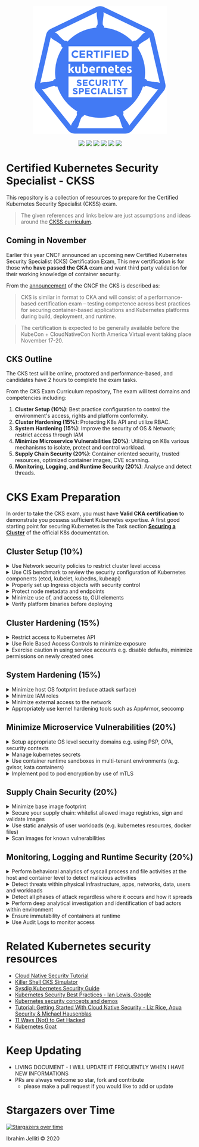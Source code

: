 <p align="center">
  <img width="360" src="kubernetes-security-specialist-logo.png">
</p>
<p align="center">
  <img src="https://img.shields.io/badge/contributions-welcome-brightgreen.svg?style=flat">
  <img src="https://img.shields.io/badge/status-preview-brightgreen?style=flat">
  <img src="https://img.shields.io/github/issues-raw/ijelliti/CKSS-Certified-Kubernetes-Security-Specialist?style=flat">
  
  <img src="https://img.shields.io/github/license/ijelliti/CKSS-Certified-Kubernetes-Security-Specialist?style=flat">
  <img src="https://img.shields.io/github/stars/ijelliti/CKSS-Certified-Kubernetes-Security-Specialist?style=social">
  <img src="https://img.shields.io/github/forks/ijelliti/CKSS-Certified-Kubernetes-Security-Specialist?style=social">
</p>


# Certified Kubernetes Security Specialist - CKSS
This repository is a collection of resources to prepare for the Certified Kubernetes Security Specialist (CKSS) exam.
> The given references and links below are just assumptions and ideas around the [CKSS curriculum](https://github.com/cncf/curriculum/blob/master/CKS_Curriculum_%20v1.19%20Coming%20Soon%20November%202020.pdf).
## Coming in November
Earlier this year CNCF announced an upcoming new Certified Kubernetes Security Specialist (CKS) Certification Exam, This new certification is for those who **have passed the CKA** exam and want third party validation for their working knowledge of container security.

From the [announcement](https://www.cncf.io/blog/2020/07/15/certified-kubernetes-security-specialist-cks-coming-in-november/) of the CNCF the CKS is described as:
> CKS is similar in format to CKA and will consist of a performance-based certification exam – testing competence across best practices for securing container-based applications and Kubernetes platforms during build, deployment, and runtime.

> The certification is expected to be generally available before the KubeCon + CloudNativeCon North America Virtual event taking place November 17-20.

## CKS Outline
The CKS test will be online, proctored and performance-based, and candidates have 2 hours to complete the exam tasks.

From the CKS Exam Curriculum repository, The exam will test domains and competencies including:
1. **Cluster Setup (10%)**: Best practice configuration to control the environment's access, rights and platform conformity.
2. **Cluster Hardening (15%)**: Protecting K8s API and utilize RBAC.
3. **System Hardening (15%)**: Improve the security of OS & Network; restrict access through IAM
4. **Minimize Microservice Vulnerabilities (20%)**: Utilizing on K8s various mechanisms to isolate, protect and control workload.
5. **Supply Chain Security (20%)**: Container oriented security, trusted resources, optimized container images, CVE scanning.
6. **Monitoring, Logging, and Runtime Security (20%)**: Analyse and detect threads.

# CKS Exam Preparation
In order to take the CKS exam, you must have **Valid CKA certification** to demonstrate you possess sufficient Kubernetes expertise.
A first good starting point for securing Kubernetes is the Task section [**Securing a Cluster**](https://kubernetes.io/docs/tasks/administer-cluster/securing-a-cluster/) of the official K8s documentation.

## Cluster Setup (10%)
<details><summary>Use Network security policies to restrict cluster level access</summary>
  
#### Allowed Ressources
* [Network Policies](https://kubernetes.io/docs/concepts/services-networking/network-policies)
* [Securing a Cluster](https://kubernetes.io/docs/tasks/administer-cluster/securing-a-cluster/)
* [Declare Network Policy](https://kubernetes.io/docs/tasks/administer-cluster/declare-network-policy/)
* [Enforcing Network Policies in Kubernetes](https://kubernetes.io/blog/2017/10/enforcing-network-policies-in-kubernetes/)
#### 3rd Party Ressources
* [Get started with Kubernetes network policy](https://docs.projectcalico.org/security/kubernetes-network-policy)
* [kubernetes-network-policy-recipes](https://github.com/ahmetb/kubernetes-network-policy-recipes)
* [Kubernetes Network Policies Best Practices](https://blog.alcide.io/kubernetes-network-policies-best-practices)
* [Exploring Network Policies in Kubernetes](https://banzaicloud.com/blog/network-policy/)
</details>

<details><summary>Use CIS benchmark to review the security configuration of Kubernetes components (etcd, kubelet, kubedns, kubeapi)</summary>
  
#### 3rd Party Ressources
* [CIS benchmark for Kubernetes](https://www.cisecurity.org/benchmark/kubernetes/)
  * The benchmark is not yet available for `Kubernetes 1.19`, but it gives great understanding.
* [What is Center for Internet Security (CIS) Benchmarks](https://docs.microsoft.com/en-us/microsoft-365/compliance/offering-cis-benchmark)
* [Kube-bench](https://github.com/aquasecurity/kube-bench#running-kube-bench): A tool for running Kubernetes CIS Benchmark tests
* [GKE: CIS Benchmarks for etcd & kubelet](https://cloud.google.com/kubernetes-engine/docs/concepts/cis-benchmarks#default-values) 
</summary>
</details>

<details><summary>Properly set up Ingress objects with security control</summary>

#### Allowed Ressources
* [Ingress](https://kubernetes.io/docs/concepts/services-networking/ingress/)
* [Ingress Controllers](https://kubernetes.io/docs/concepts/services-networking/ingress-controllers/)
* [Set up Ingress on Minikube with the NGINX Ingress Controller](https://kubernetes.io/docs/tasks/access-application-cluster/ingress-minikube/)
* [secure an Ingress by specifying a Secret that contains a TLS private key and certificate](https://kubernetes.io/docs/concepts/services-networking/ingress/#tls) 
* [How to deploy NGINX Ingress Controller](https://github.com/kubernetes/ingress-nginx/blob/master/docs/deploy/index.md)
* [TLS/HTTPS](https://github.com/kubernetes/ingress-nginx/blob/master/docs/user-guide/tls.md)
</details>

<details><summary>Protect node metadata and endpoints</summary>

#### Allowed Ressources
* [Restricting cloud metadata API access](https://kubernetes.io/docs/tasks/administer-cluster/securing-a-cluster/#restricting-cloud-metadata-api-access)
* [Kubelet authentication/authorization](https://kubernetes.io/docs/reference/command-line-tools-reference/kubelet-authentication-authorization/)
* [Kubelet API](https://www.deepnetwork.com/blog/kubernetes/2020/01/13/kubelet-api.html)
#### 3rd Party Ressources
* [Setting up secure endpoints in Kubernetes](https://blog.cloud66.com/setting-up-secure-endpoints-in-kubernetes/)
* [GKE Protecting cluster metadata](https://cloud.google.com/kubernetes-engine/docs/how-to/protecting-cluster-metadata)
* [Retrieving EC2 instance metadata](https://docs.aws.amazon.com/AWSEC2/latest/UserGuide/instancedata-data-retrieval.html)
* [EC2 Instance user data](https://docs.aws.amazon.com/AWSEC2/latest/UserGuide/ec2-instance-metadata.html)
</details>

<details><summary>Minimize use of, and access to, GUI elements</summary>

#### Allowed Ressources
* [Web-based Kubernetes User Interface](https://kubernetes.io/docs/tasks/access-application-cluster/web-ui-dashboard/)
* [Dashboard Access control](https://github.com/kubernetes/dashboard/blob/master/docs/user/access-control/README.md)
* [Dashboard Auth](https://github.com/kubernetes/dashboard/blob/master/docs/user/access-control/creating-sample-user.md)
#### 3rd Party Ressources
* [On Securing the Kubernetes Dashboard](https://blog.heptio.com/on-securing-the-kubernetes-dashboard-16b09b1b7aca)
</details>

<details><summary>Verify platform binaries before deploying</summary>
  
#### Allowed Ressources
* [Kubernetes platform binaries](https://github.com/kubernetes/kubernetes/releases)
</details>

## Cluster Hardening (15%)
<details><summary>Restrict access to Kubernetes API</summary>

#### Allowed Ressources
* [Controlling Access to the Kubernetes API](https://kubernetes.io/docs/reference/access-authn-authz/controlling-access/)
* [Certificate Signing Requests: Create Normal User](https://kubernetes.io/docs/reference/access-authn-authz/certificate-signing-requests/#normal-user)
* [Generate cluster certificates (easyrsa, openssl or cfssl)](https://kubernetes.io/docs/concepts/cluster-administration/certificates/)
#### 3rd Party Ressources
* [GKE: Hardening your cluster's security](https://cloud.google.com/anthos/gke/docs/on-prem/how-to/hardening-your-cluster)
* [Kubernetes RBAC and TLS certificates – Kubernetes security guide](https://sysdig.com/blog/kubernetes-security-rbac-tls/)
* [Securing Your Kubernetes API Server](https://tufin.medium.com/protecting-your-kubernetes-api-server-5eefeea4cf8a)
</details>

<details><summary>Use Role Based Access Controls to minimize exposure</summary>

#### Allowed Ressources
* [Using RBAC Authorization](https://kubernetes.io/docs/reference/access-authn-authz/rbac/)
* [Authorization modes for Kubernetes API server](https://kubernetes.io/docs/reference/access-authn-authz/authorization/#authorization-modules)
#### 3rd Party Ressources
* [Understand Role-Based Access Control in Kubernetes](https://www.youtube.com/watch?v=G3R24JSlGjY)
* [RBAC Study Guide](https://github.com/David-VTUK/CKA-StudyGuide/blob/master/RevisionTopics/Part-5-Security.md)
</details>

<details><summary>Exercise caution in using service accounts e.g. disable defaults, minimize permissions on newly created ones</summary>
  
#### Allowed Ressources
* [Managing Service Accounts](https://kubernetes.io/docs/reference/access-authn-authz/service-accounts-admin/)
* [Default roles and role bindings](https://kubernetes.io/docs/reference/access-authn-authz/rbac/#default-roles-and-role-bindings)
* [Authorization Modes](https://kubernetes.io/docs/reference/access-authn-authz/authorization/#authorization-modules)
* [Configure Service Accounts for Pods](https://kubernetes.io/docs/tasks/configure-pod-container/configure-service-account/)
* [Kubernetes should not mount default service account credentials by default](https://github.com/kubernetes/kubernetes/issues/57601)
#### 3rd Party Ressources
* [Kubernetes: Creating Service Accounts and Kubeconfigs](https://docs.armory.io/docs/armory-admin/manual-service-account/)
* [Kubernetes Access Control: Exploring Service Accounts](https://thenewstack.io/kubernetes-access-control-exploring-service-accounts/)
* [Disable default service account by deployments in Kubernetes](https://stackoverflow.com/questions/52583497/how-to-disable-the-use-of-a-default-service-account-by-a-statefulset-deployments)
* [Securing Kubernetes Clusters by Eliminating Risky Permissions](https://www.cyberark.com/resources/threat-research-blog/securing-kubernetes-clusters-by-eliminating-risky-permissions)
* [Understand Role Based Access Control in Kubernetes](https://www.youtube.com/watch?v=G3R24JSlGjY)
</details>

## System Hardening (15%)
<details><summary>Minimize host OS footprint (reduce attack surface)</summary>

#### Allowed Ressources
* [Preventing containers from loading unwanted kernel modules](https://kubernetes.io/docs/tasks/administer-cluster/securing-a-cluster/#preventing-containers-from-loading-unwanted-kernel-modules)
#### 3rd Party Ressources
* [Reduce Kubernetes Attack Surfaces](https://blog.sonatype.com/kubesecops-kubernetes-security-practices-you-should-follow#:~:text=Reduce%20Kubernetes%20Attack%20Surfaces)
* [distribution independent linux](https://www.cisecurity.org/benchmark/distribution_independent_linux/)
* [CIS Benchmark Ubuntu Linux](https://www.cisecurity.org/benchmark/ubuntu_linux/)
* [CIS Benchmark RedHat](https://www.cisecurity.org/benchmark/red_hat_linux/)
* [CIS Benchmark Debian](https://www.cisecurity.org/benchmark/debian_linux/)
* [CIS Benchmark Centos](https://www.cisecurity.org/benchmark/centos_linux/)
* [CIS Benchmark SUSE](https://www.cisecurity.org/benchmark/suse_linux/)
* [CIS Benchmark Oracle](https://www.cisecurity.org/benchmark/oracle_linux/)
</details>

<details><summary>Minimize IAM roles</summary>

#### 3rd Party Ressources
* [What is the Principle of Least Privilege (POLP)?](https://digitalguardian.com/blog/what-principle-least-privilege-polp-best-practice-information-security-and-compliance)
* [IAM Grant least privilege](https://docs.aws.amazon.com/IAM/latest/UserGuide/best-practices.html#grant-least-privilege)
</details>

<details><summary>Minimize external access to the network</summary>

#### Allowed Ressources
* [K8s quotas (services.loadbalancers)](https://kubernetes.io/docs/concepts/policy/resource-quotas/)
* [Restrict Access For LoadBalancer Service](https://v1-17.docs.kubernetes.io/docs/tasks/access-application-cluster/configure-cloud-provider-firewall/#restrict-access-for-loadbalancer-service)
* [Admission control plugin: ResourceQuota](https://github.com/kubernetes/community/blob/master/contributors/design-proposals/resource-management/admission_control_resource_quota.md)
#### 3rd Party Ressources
* [Secure hosts with OS-level firewall (ufw)](https://help.replicated.com/community/t/managing-firewalls-with-ufw-on-kubernetes/230)
* [Configure firewall with ufw](https://www.linode.com/docs/security/firewalls/configure-firewall-with-ufw/)
* [Use security groups to secure network (Azure)](https://docs.microsoft.com/en-us/azure/aks/concepts-security#azure-network-security-groups)
* [Amazon EKS security group considerations](https://docs.aws.amazon.com/eks/latest/userguide/sec-group-reqs.html)
* [Amazon EC2 security groups for Linux instances](https://docs.aws.amazon.com/AWSEC2/latest/UserGuide/ec2-security-groups.html)
</details>

<details><summary>Appropriately use kernel hardening tools such as AppArmor, seccomp</summary>

#### Allowed Ressources
* [Restrict a Container's Access to Resources with AppArmor](https://kubernetes.io/docs/tutorials/clusters/apparmor/)
* [Restrict a Container's Syscalls with Seccomp](https://kubernetes.io/docs/tutorials/clusters/seccomp/)
#### 3rd Party Ressources
* [Kubernetes Hardening Best Practices](https://www.sumologic.com/kubernetes/security/#security-best-practices)
* [Container Security: Fundamental Technology Concepts that Protect Containerized Application by Liz Rice](https://cdn2.hubspot.net/hubfs/1665891/Assets/Container%20Security%20by%20Liz%20Rice%20-%20OReilly%20Apr%202020.pdf)
</details>

## Minimize Microservice Vulnerabilities (20%)
<details><summary>Setup appropriate OS level security domains e.g. using PSP, OPA, security contexts</summary>

#### Allowed Ressources
* [Pod Security Policies](https://kubernetes.io/docs/concepts/policy/pod-security-policy/)
* [Configure a Security Context for a Pod or Container](https://kubernetes.io/docs/tasks/configure-pod-container/security-context/)
* [OPA Gatekeeper: Policy and Governance for Kubernetes](https://kubernetes.io/blog/2019/08/06/opa-gatekeeper-policy-and-governance-for-kubernetes/)
#### 3rd Party Ressources
* [Open Policy Agent Introduction](https://www.youtube.com/watch?v=Yup1FUc2Qn0)
* [Kubernetes security context, security policy, and network policy – Kubernetes security guide (part 2)](https://sysdig.com/blog/kubernetes-security-psp-network-policy/)
* [Enforce policies on Kubernetes objects with OPA](https://www.openpolicyagent.org/docs/v0.12.2/kubernetes-admission-control/)
* [Pod Security Policy](https://blog.alcide.io/pod-security-policy)
</details>

<details><summary>Manage kubernetes secrets</summary>

#### Allowed Ressources
* [Kubernetes Secrets](https://kubernetes.io/docs/concepts/configuration/secret/)
* [Encrypting Secret Data at Rest](https://kubernetes.io/docs/tasks/administer-cluster/encrypt-data/)
* [Using a KMS provider for data encryption](https://kubernetes.io/docs/tasks/administer-cluster/kms-provider/)
#### 3rd Party Ressources
* [katacoda lab around Secrets](https://www.katacoda.com/courses/kubernetes/managing-secrets)
* [Managing Secrets in Kubernetes](https://www.weave.works/blog/managing-secrets-in-kubernetes)
* [Secrets Store CSI driver](https://github.com/kubernetes-sigs/secrets-store-csi-driver)
</details>

<details><summary>Use container runtime sandboxes in multi-tenant environments (e.g. gvisor, kata containers)</summary>

#### Allowed Ressources
* [Enforce tenant isolation (Limit Ranges, Quotas, PSPs) with Policies](https://kubernetes.io/docs/concepts/policy/)
* [Affinity and anti-affinity](https://kubernetes.io/docs/concepts/scheduling-eviction/assign-pod-node/#affinity-and-anti-affinity)
* [What is gVisor?](https://gvisor.dev/docs/)
#### 3rd Party Ressources
* [Cluster multi-tenancy](https://cloud.google.com/kubernetes-engine/docs/concepts/multitenancy-overview)
* [Use gVisor to run Kubernetes pods](https://gvisor.dev/docs/user_guide/quick_start/kubernetes/)
* [Implementing secure Containers using Google’s gVisor](https://thenewstack.io/how-to-implement-secure-containers-using-googles-gvisor/)
* [Kata containers and Kubernetes: How they fit together?](https://platform9.com/blog/kata-containers-docker-and-kubernetes-how-they-all-fit-together/)
* [How to use Kata Containers with Kubernetes?](https://github.com/kata-containers/documentation/blob/master/how-to/how-to-use-k8s-with-cri-containerd-and-kata.md)
</details>

<details><summary>Implement pod to pod encryption by use of mTLS</summary>
  
#### Allowed Ressources
* [Manage TLS Certificates in a Cluster](https://kubernetes.io/docs/tasks/tls/managing-tls-in-a-cluster/)
#### 3rd Party Ressources
* [Secure communication between services in Istio with mutual TLS](https://developer.ibm.com/technologies/containers/tutorials/istio-security-mtls/)
* [Mutual TLS Authentication (mTLS) De-Mystified](https://codeburst.io/mutual-tls-authentication-mtls-de-mystified-11fa2a52e9cf)
* [Traffic encryption using mTLS](https://www.istioworkshop.io/11-security/01-mtls/)
* [Using Istio to improve end-to-end security](https://istio.io/latest/blog/2017/0.1-auth/)
* [Linerd: automatic mtls](https://linkerd.io/2/features/automatic-mtls/)
</details>

## Supply Chain Security (20%)

<details><summary>Minimize base image footprint</summary>

#### 3rd Party Ressources
* [Why build small container images in Kubernetes](https://cloud.google.com/blog/products/gcp/kubernetes-best-practices-how-and-why-to-build-small-container-images)
* [Use the smallest base image possible](https://cloud.google.com/solutions/best-practices-for-building-containers#build-the-smallest-image-possible)
* [7 best practices for building containers](https://cloud.google.com/blog/products/gcp/7-best-practices-for-building-containers)
* [distroless containers](https://github.com/GoogleContainerTools/distroless)
* [Docker multi-stage builds](https://docs.docker.com/develop/develop-images/multistage-build/)
* [Tips to Reduce Docker Image Sizes](https://hackernoon.com/tips-to-reduce-docker-image-sizes-876095da3b34)
</details>

<details><summary>Secure your supply chain: whitelist allowed image registries, sign and validate images</summary>

#### Allowed Ressources
* [Using Admission Controllers](https://kubernetes.io/docs/reference/access-authn-authz/admission-controllers/)
* [Dynamic Admission Control](https://kubernetes.io/docs/reference/access-authn-authz/extensible-admission-controllers/)
* [A Guide to Kubernetes Admission Controllers](https://kubernetes.io/blog/2019/03/21/a-guide-to-kubernetes-admission-controllers/)
* [Ensure images only from approved sources are run](https://github.com/kubernetes/kubernetes/issues/22888)
#### 3rd Party Ressources
* [Content trust in Docker](https://docs.docker.com/engine/security/trust/content_trust/)
* [How to reject docker registries in Kubernetes?](https://stackoverflow.com/questions/54463125/how-to-reject-docker-registries-in-kubernetes)
* [Restrict pulling images from Registry](https://www.openpolicyagent.org/docs/latest/kubernetes-primer/)
* [Container image signatures in Kubernetes](https://medium.com/sse-blog/container-image-signatures-in-kubernetes-19264ac5d8ce)
</details>

<details><summary>Use static analysis of user workloads (e.g. kubernetes resources, docker files)</summary>

#### 3rd Party Ressources
* [Static analysis with Clair](https://github.com/quay/clair)
* [Static analysis with Kube-score](https://kube-score.com/)
* [kubehunter](https://github.com/aquasecurity/kube-hunter)
* [kubesec](https://kubesec.io/)
* [Kubernetes static code analysis with Checkov](https://bridgecrew.io/blog/kubernetes-static-code-analysis-with-checkov/)
</details>

<details><summary>Scan images for known vulnerabilities</summary>
  
#### 3rd Party Ressources
* [CLAIR](https://github.com/quay/clair)
* [OpenSCAP](https://github.com/OpenSCAP/openscap)
* [Vuls](https://github.com/future-architect/vuls)
* [Scan your Docker images for vulnerabilities](https://medium.com/better-programming/scan-your-docker-images-for-vulnerabilities-81d37ae32cb3)
* [Scan your Docker containers for vulnerabilities with Clair](https://github.com/leahnp/clair-klar-kubernetes-demo)
</details>

## Monitoring, Logging and Runtime Security (20%)

<details><summary>Perform behavioral analytics of syscall process and file activities at the host and container level to detect malicious activities</summary>

#### Allowed Ressources
* [Restrict a Container's Syscalls with Seccomp](https://kubernetes.io/docs/tutorials/clusters/seccomp/)
* [Auditing with Falco (Obsoledted)](https://v1-16.docs.kubernetes.io/docs/tasks/debug-application-cluster/falco/)
#### 3rd Party Ressources
* [How to detect a Kubernetes vulnerability using Falco](https://sysdig.com/blog/how-to-detect-kubernetes-vulnerability-cve-2019-11246-using-falco/)
* [Kubernetes Security monitoring at scale](https://medium.com/@SkyscannerEng/kubernetes-security-monitoring-at-scale-with-sysdig-falco-a60cfdb0f67a)
</details>

<details><summary>Detect threats within physical infrastructure, apps, networks, data, users and workloads</summary>

#### 3rd Party Ressources
* [Common Kubernetes config security threats](https://www.cncf.io/blog/2020/08/07/common-kubernetes-config-security-threats/)
* [A guidance on Kubernetes threat modeling](https://www.trendmicro.com/vinfo/us/security/news/virtualization-and-cloud/guidance-on-kubernetes-threat-modeling)
* [Threat matrix for Kubernetes](https://www.microsoft.com/security/blog/2020/04/02/attack-matrix-kubernetes/)
</details>

<details><summary>Detect all phases of attack regardless where it occurs and how it spreads</summary>

#### 3rd Party Ressources
* [Investigating Kubernetes attack scenarios in Threat Stack](https://www.threatstack.com/blog/kubernetes-attack-scenarios-part-1)
* [Anatomy of a Kubernetes attack – How untrusted Docker images fails us](https://www.optiv.com/explore-optiv-insights/source-zero/anatomy-kubernetes-attack-how-untrusted-docker-images-fail-us)
* [Investigating Kubernetes Attack Scenarios in Threat Stack (part 1)](https://www.threatstack.com/blog/kubernetes-attack-scenarios-part-1)
* [The seven phases of a cyber attack](https://www.dnvgl.com/article/the-seven-phases-of-a-cyber-attack-118270)
</details>

<details><summary>Perform deep analytical investigation and identification of bad actors within environment</summary>

#### 3rd Party Ressources
* [Kubernetes security 101: Risks and Best practices](https://www.stackrox.com/post/2020/05/kubernetes-security-101/)
</details>

<details><summary>Ensure immutability of containers at runtime</summary>

#### Allowed Ressources
* ["ReadOnlyRootFilesystem" (securityContext, PSP)](https://kubernetes.io/docs/concepts/policy/pod-security-policy/#volumes-and-file-systems)
* ["readOnly" volume mount](https://kubernetes.io/docs/concepts/policy/pod-security-policy/#volumes-and-file-systems)
* [Principles of Container-based Application Design](https://kubernetes.io/blog/2018/03/principles-of-container-app-design/)
#### 3rd Party Ressources
* [Leverage Kubernetes to ensure that containers are immutable](https://access.redhat.com/documentation/en-us/red_hat_enterprise_linux_atomic_host/7/html/container_security_guide/keeping_containers_fresh_and_updateable#leveraging_kubernetes_and_openshift_to_ensure_that_containers_are_immutable)
* [Why I think we should all use immutable Docker images](https://medium.com/sroze/why-i-think-we-should-all-use-immutable-docker-images-9f4fdcb5212f)
* [With immutable infrastructure, your systems can rise from the dead](https://techbeacon.com/enterprise-it/immutable-infrastructure-your-systems-can-rise-dead)
</details>

<details><summary>Use Audit Logs to monitor access</summary>

#### Allowed Ressources
* [Kubernetes Audit](https://kubernetes.io/docs/tasks/debug-application-cluster/audit/)
#### 3rd Party Ressources
* [How to monitor Kubernetes audit logs?](https://www.datadoghq.com/blog/monitor-kubernetes-audit-logs/)
* [Kubernetes Audit logging](https://docs.sysdig.com/en/kubernetes-audit-logging.html)
* [Kubernetes Audit: Making Log Auditing a Viable Practice Again](https://blog.alcide.io/kubernetes-audit-making-log-auditing-a-viable-practice-again)
</details>

# Related Kubernetes security resources
* [Cloud Native Security Tutorial](https://tutorial.kubernetes-security.info/)
* [Killer Shell CKS Simulator](https://killer.sh/cks)
* [Sysdig Kubernetes Security Guide](https://sysdig.com/resources/ebooks/kubernetes-security-guide/)
* [Kubernetes Security Best Practices - Ian Lewis, Google](https://youtu.be/wqsUfvRyYpw)
* [Kubernetes security concepts and demos](https://youtu.be/VjlvS-qiz_U)
* [Tutorial: Getting Started With Cloud Native Security - Liz Rice, Aqua Security & Michael Hausenblas](https://youtu.be/MisS3wSds40)
* [11 Ways (Not) to Get Hacked](https://kubernetes.io/blog/2018/07/18/11-ways-not-to-get-hacked/)
* [Kubernetes Goat](https://github.com/madhuakula/kubernetes-goat)

# Keep Updating
* LIVING DOCUMENT - I WILL UPDATE IT FREQUENTLY WHEN I HAVE NEW INFORMATIONS
* PRs are always welcome so star, fork and contribute
  * please make a pull request if you would like to add or update 
# Stargazers over Time

[![Stargazers over time](https://starchart.cc/ibrahimjelliti/CKSS-Certified-Kubernetes-Security-Specialist.svg)](https://starchart.cc/ibrahimjelliti/CKSS-Certified-Kubernetes-Security-Specialist)

Ibrahim Jelliti © 2020

